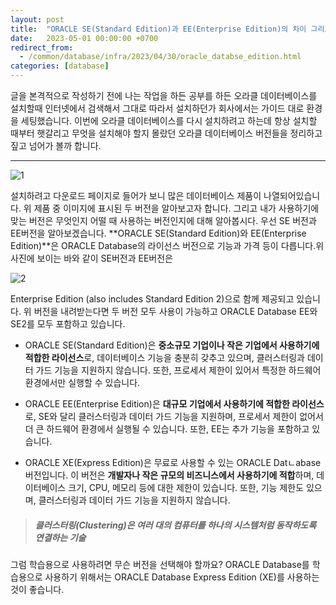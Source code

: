 ```yaml
---
layout: post
title:  "ORACLE SE(Standard Edition)과 EE(Enterprise Edition)의 차이 그리고 XE(Express Edition)은 뭘까?"
date:   2023-05-01 00:00:00 +0700
redirect_from:
  - /common/database/infra/2023/04/30/oracle_databse_edition.html
categories: [database]
---
```


글을 본격적으로 작성하기 전에 나는 작업을 하든 공부를 하든 오라클 데이터베이스를 설치할때 인터넷에서 검색해서 그대로 따라서 설치하던가 회사에서는 가이드 대로 환경을 세팅했습니다. 이번에 오라클 데이터베이스를 다시 설치하려고 하는데 항상 설치할 때부터 햇갈리고 무엇을 설치해야 할지 몰랐던 오라클 데이터베이스 버전들을 정리하고 짚고 넘어가 볼까 합니다.

- - -

![1](https://user-images.githubusercontent.com/36956285/235434924-5657225c-6c54-44eb-9234-2361b19d261e.PNG)

설치하려고 다운로드 페이지로 들어가 보니 많은 데이터베이스 제품이 나열되어있습니다. 위 제품 중 이미지에 표시된 두 버전을 알아보고자 합니다. 그리고 내가 사용하기에 맞는 버전은 무엇인지 어떨 때 사용하는 버전인지에 대해 알아봅시다. 우선 SE 버전과 EE버전을 알아보겠습니다. **ORACLE SE(Standard Edition)와 EE(Enterprise Edition)**은 ORACLE Database의 라이선스 버전으로 기능과 가격 등이 다릅니다.위 사진에 보이는 바와 같이 SE버전과 EE버전은

![2](https://user-images.githubusercontent.com/36956285/235435769-f8505d6c-8e8e-40ee-8b86-88cb75157492.PNG)

Enterprise Edition (also includes Standard Edition 2)으로 함께 제공되고 있습니다. 위 버전을 내려받는다면 두 버전 모두 사용이 가능하고 ORACLE Database EE와 SE2를 모두 포함하고 있습니다.

* ORACLE SE(Standard Edition)은 **중소규모 기업이나 작은 기업에서 사용하기에 적합한 라이선스**로, 데이터베이스 기능을 충분히 갖추고 있으며, 클러스터링과 데이터 가드 기능을 지원하지 않습니다. 또한, 프로세서 제한이 있어서 특정한 하드웨어 환경에서만 실행할 수 있습니다.

* ORACLE EE(Enterprise Edition)은 **대규모 기업에서 사용하기에 적합한 라이선스**로, SE와 달리 클러스터링과 데이터 가드 기능을 지원하며, 프로세서 제한이 없어서 더 큰 하드웨어 환경에서 실행될 수 있습니다. 또한, EE는 추가 기능을 포함하고 있습니다.

* ORACLE XE(Express Edition)은 무료로 사용할 수 있는 ORACLE Datㄴabase 버전입니다. 이 버전은 **개발자나 작은 규모의 비즈니스에서 사용하기에 적합**하며, 데이터베이스 크기, CPU, 메모리 등에 대한 제한이 있습니다. 또한, 기능 제한도 있으며, 클러스터링과 데이터 가드 기능을 지원하지 않습니다.

> ##### 클러스터링(Clustering)은 여러 대의 컴퓨터를 하나의 시스템처럼 동작하도록 연결하는 기술

그럼 학습용으로 사용하려면 무슨 버전을 선택해야 할까요? ORACLE Database를 학습용으로 사용하기 위해서는 ORACLE Database Express Edition (XE)를 사용하는 것이 좋습니다.

